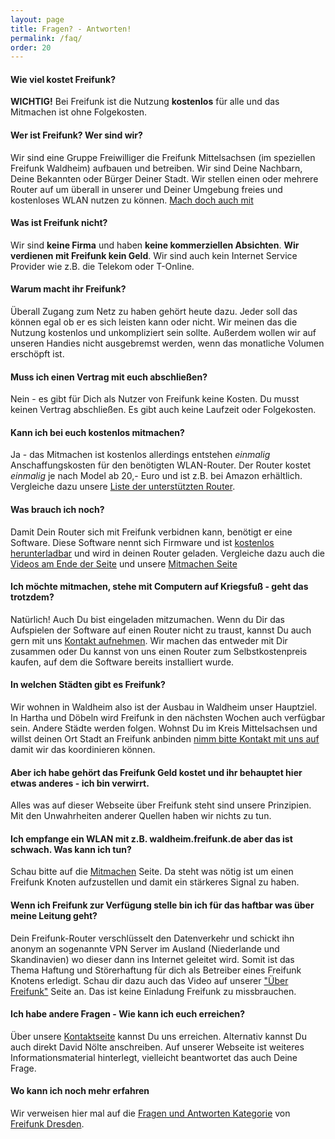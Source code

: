 ```yaml
---
layout: page
title: Fragen? - Antworten!
permalink: /faq/
order: 20
---
```



#### Wie viel kostet Freifunk?
**WICHTIG!** Bei Freifunk ist die Nutzung **kostenlos** für alle und das Mitmachen ist ohne Folgekosten.

#### Wer ist Freifunk? Wer sind wir?
Wir sind eine Gruppe Freiwilliger die Freifunk Mittelsachsen (im speziellen Freifunk Waldheim)
aufbauen und betreiben.
Wir sind Deine Nachbarn, Deine Bekannten oder Bürger Deiner Stadt. Wir stellen einen oder mehrere Router auf
um überall in unserer und Deiner Umgebung freies und kostenloses WLAN nutzen zu können.
[Mach doch auch mit](/mitmachen)

#### Was ist Freifunk nicht?
Wir sind **keine Firma** und haben **keine kommerziellen Absichten**.
**Wir verdienen mit Freifunk kein Geld**. Wir sind auch kein Internet Service Provider wie z.B. die Telekom oder T-Online.

#### Warum macht ihr Freifunk?
Überall Zugang zum Netz zu haben gehört heute dazu. Jeder soll das können egal ob er es sich leisten kann oder nicht.
Wir meinen das die Nutzung kostenlos und unkompliziert sein sollte. Außerdem wollen wir auf unseren Handies nicht
ausgebremst werden, wenn das monatliche Volumen erschöpft ist.

#### Muss ich einen Vertrag mit euch abschließen?
Nein - es gibt für Dich als Nutzer von Freifunk keine Kosten. Du musst keinen Vertrag abschließen.
Es gibt auch keine Laufzeit oder Folgekosten.

#### Kann ich bei euch kostenlos mitmachen?
Ja - das Mitmachen ist kostenlos allerdings entstehen *einmalig* Anschaffungskosten für den benötigten WLAN-Router.
Der Router kostet *einmalig* je nach Model ab 20,- Euro und ist z.B. bei Amazon erhältlich. Vergleiche dazu
unsere [Liste der unterstützten Router](/mitmachen).

#### Was brauch ich noch?
Damit Dein Router sich mit Freifunk verbidnen kann, benötigt er eine Software.
Diese Software nennt sich Firmware und ist [kostenlos herunterladbar](http://firmware.freifunk-waldheim.de) und
wird in deinen Router geladen.
Vergleiche dazu auch die [Videos am Ende der Seite](#videos) und unsere [Mitmachen Seite](/mitmachen)

#### Ich möchte mitmachen, stehe mit Computern auf Kriegsfuß - geht das trotzdem?
Natürlich! Auch Du bist eingeladen mitzumachen. Wenn du Dir das Aufspielen der Software auf einen Router nicht zu traust, kannst Du auch gern mit uns [Kontakt aufnehmen](/kontakt).
Wir machen das entweder mit Dir zusammen oder Du kannst von uns einen Router zum Selbstkostenpreis kaufen, auf dem die Software bereits installiert wurde.

#### In welchen Städten gibt es Freifunk?
Wir wohnen in Waldheim also ist der Ausbau in Waldheim unser Hauptziel. In Hartha und Döbeln wird Freifunk in den
nächsten Wochen auch verfügbar sein. Andere Städte werden folgen. Wohnst Du im Kreis Mittelsachsen und willst deinen Ort
Stadt an Freifunk anbinden [nimm bitte Kontakt mit uns auf](/kontakt) damit wir das koordinieren können.

#### Aber ich habe gehört das Freifunk Geld kostet und ihr behauptet hier etwas anderes - ich bin verwirrt.
Alles was auf dieser Webseite über Freifunk steht sind unsere Prinzipien. Mit den Unwahrheiten anderer Quellen haben wir nichts zu tun.

#### Ich empfange ein WLAN mit z.B. waldheim.freifunk.de aber das ist schwach. Was kann ich tun?
Schau bitte auf die [Mitmachen](/mitmachen/) Seite. Da steht was nötig ist um einen Freifunk Knoten aufzustellen
und damit ein stärkeres Signal zu haben.

#### Wenn ich Freifunk zur Verfügung stelle bin ich für das haftbar was über meine Leitung geht?
Dein Freifunk-Router verschlüsselt den Datenverkehr und schickt ihn anonym an sogenannte VPN Server im Ausland (Niederlande
  und Skandinavien) wo dieser dann ins Internet geleitet wird. Somit ist das Thema Haftung und Störerhaftung
  für dich als Betreiber eines Freifunk Knotens erledigt. Schau dir dazu auch das Video auf unserer ["Über Freifunk"](/about) Seite an.
Das ist keine Einladung Freifunk zu missbrauchen.

#### Ich habe andere Fragen - Wie kann ich euch erreichen?
Über unsere [Kontaktseite](/kontakt) kannst Du uns erreichen. Alternativ kannst Du auch direkt David Nölte anschreiben.
Auf unserer Webseite ist weiteres Informationsmaterial hinterlegt, vielleicht beantwortet das auch Deine Frage.


#### Wo kann ich noch mehr erfahren
Wir verweisen hier mal auf die [Fragen und Antworten Kategorie](http://wiki.freifunk-dresden.de/index.php/Hauptseite#Dokumentation_.2F_FAQ) von [Freifunk Dresden](http://www.freifunk-dresden.de).
